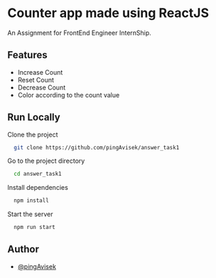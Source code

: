 # Counter app made using ReactJS

An Assignment for FrontEnd Engineer InternShip.

## Features

- Increase Count
- Reset Count
- Decrease Count
- Color according to the count value

## Run Locally

Clone the project

```bash
  git clone https://github.com/pingAvisek/answer_task1
```

Go to the project directory

```bash
  cd answer_task1
```

Install dependencies

```bash
  npm install
```

Start the server

```bash
  npm run start
```

## Author

- [@pingAvisek](https://www.github.com/pingAvisek)
